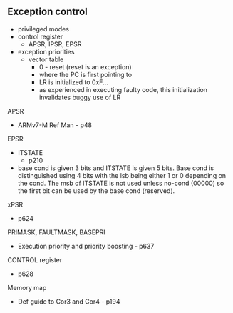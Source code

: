 ## Exception control
* privileged modes
* control register
  * APSR, IPSR, EPSR
* exception priorities
  * vector table
    * 0 - reset (reset is an exception)
    * where the PC is first pointing to
    * LR is initialized to 0xF...
    * as experienced in executing faulty code, this initialization invalidates buggy use of LR

APSR
* ARMv7-M Ref Man - p48

EPSR
* ITSTATE
  * p210
* base cond is given 3 bits and ITSTATE is given 5 bits. Base cond is distinguished using 4 bits with the lsb being either 1 or 0 depending on the cond. The msb of ITSTATE is not used unless no-cond (00000) so the first bit can be used by the base cond (reserved).

xPSR
* p624

PRIMASK, FAULTMASK, BASEPRI
* Execution priority and priority boosting - p637

CONTROL register
* p628

Memory map
* Def guide to Cor3 and Cor4 - p194
